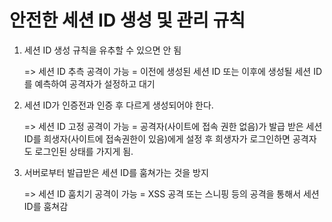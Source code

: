 # 안전한 세션 ID 생성 및 관리 규칙

1. 세션 ID 생성 규칙을 유추할 수 있으면 안 됨

   => 세션 ID 추측 공격이 가능 = 이전에 생성된 세션 ID 또는 이후에 생성될 세션 ID를 예측하여 공격자가 설정하고 대기

   

2. 세션 ID가 인증전과 인증 후 다르게 생성되어야 한다.

   => 세션 ID 고정 공격이 가능 = 공격자(사이트에 접속 권한 없음)가 발급 받은 세션 ID를 희생자(사이트에 접속권한이 있음)에게 설정 후 희생자가 로그인하면 공격자도 로그인된 상태를 가지게 됨.



3. 서버로부터 발급받은 세션 ID를 훔쳐가는 것을 방지

   => 세션 ID 훔치기 공격이 가능 = XSS 공격 또는 스니핑 등의 공격을 통해서 세션 ID를 훔쳐감

